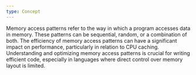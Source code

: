 ```yaml
---
type: Concept
---
```


Memory access patterns refer to the way in which a program accesses data in memory. These patterns can be sequential, random, or a combination of both. The efficiency of memory access patterns can have a significant impact on performance, particularly in relation to CPU caching. Understanding and optimizing memory access patterns is crucial for writing efficient code, especially in languages where direct control over memory layout is limited.